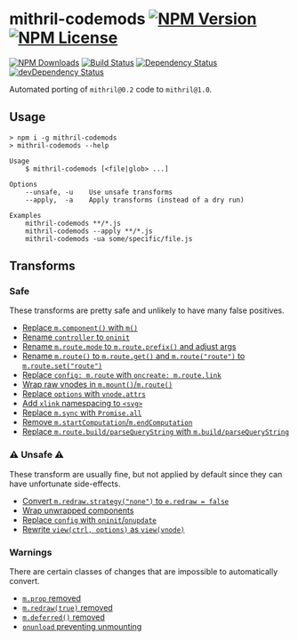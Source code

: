 mithril-codemods [![NPM Version](https://img.shields.io/npm/v/mithril-codemods.svg)](https://www.npmjs.com/package/mithril-codemods) [![NPM License](https://img.shields.io/npm/l/mithril-codemods.svg)](https://www.npmjs.com/package/mithril-codemods)
================
[![NPM Downloads](https://img.shields.io/npm/dm/mithril-codemods.svg)](https://www.npmjs.com/package/mithril-codemods)
[![Build Status](https://img.shields.io/travis/tivac/mithril-codemods.svg)](https://travis-ci.org/tivac/mithril-codemods)
[![Dependency Status](https://img.shields.io/david/tivac/mithril-codemods.svg)](https://david-dm.org/tivac/mithril-codemods)
[![devDependency Status](https://img.shields.io/david/dev/tivac/mithril-codemods.svg)](https://david-dm.org/tivac/mithril-codemods#info=devDependencies)

Automated porting of `mithril@0.2` code to `mithril@1.0`.

## Usage

```
> npm i -g mithril-codemods
> mithril-codemods --help

Usage
    $ mithril-codemods [<file|glob> ...]

Options
    --unsafe, -u    Use unsafe transforms
    --apply,  -a    Apply transforms (instead of a dry run)

Examples
    mithril-codemods **/*.js
    mithril-codemods --apply **/*.js
    mithril-codemods -ua some/specific/file.js
```

## Transforms

### Safe

These transforms are pretty safe and unlikely to have many false positives.

- [Replace `m.component()` with `m()`](http://mithril.js.org/change-log.html#mcomponent-removed)
- [Rename `controller`️ to `oninit`](http://mithril.js.org/change-log.html#component-controller-function)
- [Rename `m.route.mode` to `m.route.prefix()` and adjust args](http://mithril.js.org/change-log.html#mroutemode)
- [Rename `m.route()` to `m.route.get()` and `m.route("route")` to `m.route.set("route")`](http://mithril.js.org/change-log.html#readingwriting-the-current-route)
- [Replace `config: m.route` ️w️i️t️h️ `oncreate: m.route.link`](http://mithril.js.org/change-log.html#mroute-and-anchor-tags)
- [Wrap raw vnodes in `m.mount()`/`m.route()`](http://mithril.js.org/change-log.html#passing-vnodes-to-mmount-and-mroute)
- [Replace `options` with `vnode.attrs`](http://mithril.js.org/change-log.html#component-arguments)
- [Add `xlink` namespacing to `<svg>`](http://mithril.js.org/change-log.html#xlink-namespace-required)
- [Replace `m.sync` with `Promise.all`](http://mithril.js.org/change-log.html#msync-removed)
- [Remove `m.startComputation`/`m.endComputation`](http://mithril.js.org/change-log.html#no-more-redraw-locks)
- [Replace `m.route.build/parseQueryString` with `m.build/parseQueryString`](http://mithril.js.org/change-log.html#buildingparsing-query-strings)

### ⚠️️️ Unsafe ⚠️

These transform are usually fine, but not applied by default since they can have unfortunate side-effects.

- [Convert `m.redraw.strategy("none")` to `e.redraw = false`](http://mithril.js.org/change-log.html#cancelling-redraw-from-event-handlers)
- [Wrap unwrapped components](http://mithril.js.org/change-log.html#passing-components-to-m)
- [Replace `config` with `oninit`/`onupdate`](http://mithril.js.org/change-log.html#config-function)
- [Rewrite `view(ctrl, options)` as `view(vnode)`](http://mithril.js.org/change-log.html#view-parameters)

### Warnings

There are certain classes of changes that are impossible to automatically convert.

- [`m.prop` removed](http://mithril.js.org/change-log.html#mprop-removed)
- [`m.redraw(true)` removed](http://mithril.js.org/change-log.html#synchronous-redraw-removed)
- [`m.deferred()` removed](http://mithril.js.org/change-log.html#mdeferred-removed)
- [`onunload` preventing unmounting](http://mithril.js.org/change-log.html#preventing-unmounting)
